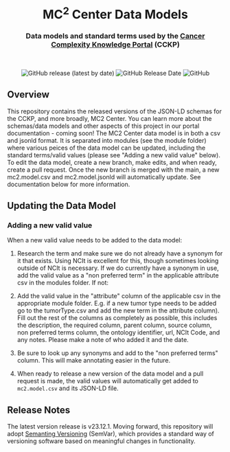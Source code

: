 <h1 align="center">
  MC<sup>2</sup> Center Data Models
</h1>

<h3 align="center">
  Data models and standard terms used by the
  <a href="https://cancercomplexity.synapse.org/" target="_blank">Cancer Complexity Knowledge Portal</a> 
  (CCKP)
</h3>
<br/>

<p align="center">
  <img alt="GitHub release (latest by date)" src="https://img.shields.io/github/release/mc2-center/mc2-data-models?label=latest%20release&display_name=release&style=flat-square">
  <img alt="GitHub Release Date" src="https://img.shields.io/github/release-date/mc2-center/mc2-data-models?style=flat-square&color=green">
  <img alt="GitHub" src="https://img.shields.io/github/license/mc2-center/mc2-data-models?style=flat-square&color=orange">
</p>

## Overview

This repository contains the released versions of the JSON-LD schemas for the CCKP, and more broadly, MC2 Center. You can learn more about the schemas/data models and other aspects of this project in our portal documentation - coming soon! The MC2 Center data model is in both a csv and jsonld format. It is separated into modules (see the module folder) where various peices of the data model can be updated, including the standard terms/valid values (please see "Adding a new valid value" below). To edit the data model, create a new branch, make edits, and when ready, create a pull request. Once the new branch is merged with the main, a new mc2.model.csv and mc2.model.jsonld will automatically update. See documentation below for more information.


## Updating the Data Model


### Adding a new valid value
 
When a new valid value needs to be added to the data model:

1. Research the term and make sure we do not already have a synonym for it that exists. Using NCIt is excellent for this, though sometimes looking outside of NCIt is necessary. If we do currently have a synonym in use, add the valid value as a "non preferred term" in the applicable attribute csv in the modules folder. If not:

2. Add the valid value in the "attribute" column of the applicable csv in the appropriate module folder. E.g. if a new tumor type needs to be added go to the tumorType.csv and add the new term in the attribute column). Fill out the rest of the columns as completely as possible, this includes the description, the required column, parent column, source column, non preferred terms column, the ontology identifier, url, NCIt Code, and any notes. Please make a note of who added it and the date.

3. Be sure to look up any synonyms and add to the "non preferred terms" column. This will make annotating easier in the future.

4. When ready to release a new version of the data model and a pull request is made, the valid values will automatically get added to `mc2.model.csv` and its JSON-LD file.

## Release Notes 

The latest version release is v23.12.1. Moving forward, this repository will adopt <a href="https://semvar.org/" target="_blank"> Semanting Versioning</a>  (SemVar), which provides a standard way of versioning software based on meaningful changes in functionality.

